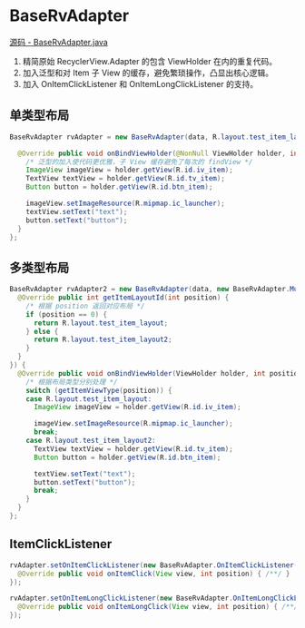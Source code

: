 # BaseRvAdapter

[源码 - BaseRvAdapter.java](./BaseRvAdapter.java)

1. 精简原始 RecyclerView.Adapter 的包含 ViewHolder 在内的重复代码。
2. 加入泛型和对 Item 子 View 的缓存，避免繁琐操作，凸显出核心逻辑。
3. 加入 OnItemClickListener 和 OnItemLongClickListener 的支持。

## 单类型布局

```java
BaseRvAdapter rvAdapter = new BaseRvAdapter(data, R.layout.test_item_layout) {

  @Override public void onBindViewHolder(@NonNull ViewHolder holder, int position) {
    /* 泛型的加入使代码更优雅，子 View 缓存避免了每次的 findView */
    ImageView imageView = holder.getView(R.id.iv_item);
    TextView textView = holder.getView(R.id.tv_item);
    Button button = holder.getView(R.id.btn_item);

    imageView.setImageResource(R.mipmap.ic_launcher);
    textView.setText("text");
    button.setText("button");
  }
};
```

## 多类型布局

```java
BaseRvAdapter rvAdapter2 = new BaseRvAdapter(data, new BaseRvAdapter.MultiType() {
  @Override public int getItemLayoutId(int position) {
    /* 根据 position 返回对应布局 */
    if (position == 0) {
      return R.layout.test_item_layout;
    } else {
      return R.layout.test_item_layout2;
    }
  }
}) {
  @Override public void onBindViewHolder(ViewHolder holder, int position) {
    /* 根据布局类型分别处理 */
    switch (getItemViewType(position)) {
    case R.layout.test_item_layout:
      ImageView imageView = holder.getView(R.id.iv_item);

      imageView.setImageResource(R.mipmap.ic_launcher);
      break;
    case R.layout.test_item_layout2:
      TextView textView = holder.getView(R.id.tv_item);
      Button button = holder.getView(R.id.btn_item);

      textView.setText("text");
      button.setText("button");
      break;
    }
  }
};
```

## ItemClickListener

```java
rvAdapter.setOnItemClickListener(new BaseRvAdapter.OnItemClickListener() {
  @Override public void onItemClick(View view, int position) { /**/ }
});

rvAdapter.setOnItemLongClickListener(new BaseRvAdapter.OnItemLongClickListener() {
  @Override public void onItemLongClick(View view, int position) { /**/ }
});
```